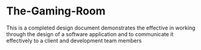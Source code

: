 # The-Gaming-Room
This is a completed design document demonstrates the effective in working through the design of a software application and to communicate it effectively to a client and  development team members

